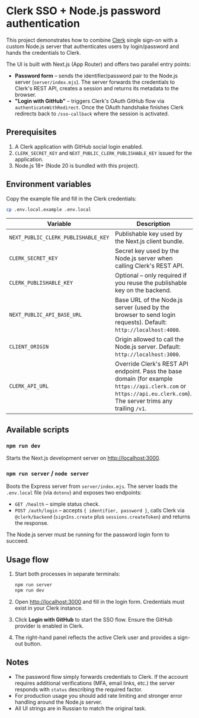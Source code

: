 # Clerk SSO + Node.js password authentication

This project demonstrates how to combine [Clerk](https://clerk.com/) single sign-on with a custom Node.js server that authenticates users by login/password and hands the credentials to Clerk.

The UI is built with Next.js (App Router) and offers two parallel entry points:

- **Password form** – sends the identifier/password pair to the Node.js server (`server/index.mjs`). The server forwards the credentials to Clerk's REST API, creates a session and returns its metadata to the browser.
- **"Login with GitHub"** – triggers Clerk's OAuth GitHub flow via `authenticateWithRedirect`. Once the OAuth handshake finishes Clerk redirects back to `/sso-callback` where the session is activated.

## Prerequisites

1. A Clerk application with GitHub social login enabled.
2. `CLERK_SECRET_KEY` and `NEXT_PUBLIC_CLERK_PUBLISHABLE_KEY` issued for the application.
3. Node.js 18+ (Node 20 is bundled with this project).

## Environment variables

Copy the example file and fill in the Clerk credentials:

```bash
cp .env.local.example .env.local
```

| Variable | Description |
| --- | --- |
| `NEXT_PUBLIC_CLERK_PUBLISHABLE_KEY` | Publishable key used by the Next.js client bundle. |
| `CLERK_SECRET_KEY` | Secret key used by the Node.js server when calling Clerk's REST API. |
| `CLERK_PUBLISHABLE_KEY` | Optional – only required if you reuse the publishable key on the backend. |
| `NEXT_PUBLIC_API_BASE_URL` | Base URL of the Node.js server (used by the browser to send login requests). Default: `http://localhost:4000`. |
| `CLIENT_ORIGIN` | Origin allowed to call the Node.js server. Default: `http://localhost:3000`. |
| `CLERK_API_URL` | Override Clerk's REST API endpoint. Pass the base domain (for example `https://api.clerk.com` or `https://api.eu.clerk.com`). The server trims any trailing `/v1`. |

## Available scripts

### `npm run dev`

Starts the Next.js development server on [http://localhost:3000](http://localhost:3000).

### `npm run server` / `node server`

Boots the Express server from `server/index.mjs`. The server loads the `.env.local` file (via `dotenv`) and exposes two endpoints:

- `GET /health` – simple status check.
- `POST /auth/login` – accepts `{ identifier, password }`, calls Clerk via `@clerk/backend` (`signIns.create` plus `sessions.createToken`) and returns the response.

The Node.js server must be running for the password login form to succeed.

## Usage flow

1. Start both processes in separate terminals:

   ```bash
   npm run server
   npm run dev
   ```

2. Open [http://localhost:3000](http://localhost:3000) and fill in the login form. Credentials must exist in your Clerk instance.
3. Click **Login with GitHub** to start the SSO flow. Ensure the GitHub provider is enabled in Clerk.
4. The right-hand panel reflects the active Clerk user and provides a sign-out button.

## Notes

- The password flow simply forwards credentials to Clerk. If the account requires additional verifications (MFA, email links, etc.) the server responds with `status` describing the required factor.
- For production usage you should add rate limiting and stronger error handling around the Node.js server.
- All UI strings are in Russian to match the original task.
